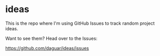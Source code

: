 ideas
=====

This is the repo where I'm using GitHub Issues to track random project ideas.

Want to see them? Head over to the Issues:

https://github.com/daguar/ideas/issues

